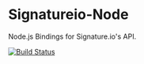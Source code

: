 # Signatureio-Node

Node.js Bindings for Signature.io's API.

[![Build Status](https://travis-ci.org/scottmotte/signatureio-node.png)](https://travis-ci.org/scottmotte/signatureio-node)
